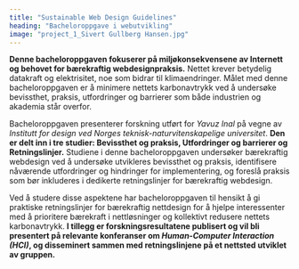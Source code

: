 ```yaml
---
title: "Sustainable Web Design Guidelines"
heading: "Bacheloroppgave i webutvikling"
image: "project_1_Sivert Gullberg Hansen.jpg"
---
```


**Denne bacheloroppgaven fokuserer på miljøkonsekvensene av Internett og behovet for bærekraftig webdesignpraksis.** Nettet krever betydelig datakraft og elektrisitet, noe som bidrar til klimaendringer. Målet med denne bacheloroppgaven er å minimere nettets karbonavtrykk ved å undersøke bevissthet, praksis, utfordringer og barrierer som både industrien og akademia står overfor.

Bacheloroppgaven presenterer forskning utført for *Yavuz Inal* på vegne av *Institutt for design ved Norges teknisk-naturvitenskapelige universitet*. **Den er delt inn i tre studier: Bevissthet og praksis, Utfordringer og barrierer og Retningslinjer.** Studiene i denne bacheloroppgaven undersøker bærekraftig webdesign ved å undersøke utvikleres bevissthet og praksis, identifisere nåværende utfordringer og hindringer for implementering, og foreslå praksis som bør inkluderes i dedikerte retningslinjer for bærekraftig webdesign.

Ved å studere disse aspektene har bacheloroppgaven til hensikt å gi praktiske retningslinjer for bærekraftig nettdesign for å hjelpe interessenter med å prioritere bærekraft i nettløsninger og kollektivt redusere nettets karbonavtrykk. **I tillegg er forskningsresultatene publisert og vil bli presentert på relevante konferanser om *Human-Computer Interaction (HCI)*, og disseminert sammen med retningslinjene på et nettsted utviklet av gruppen.**
